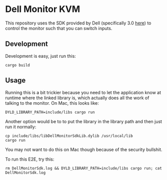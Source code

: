 # Dell Monitor KVM

This repository uses the SDK provided by Dell (specifically 3.0 [here](https://www.dell.com/support/home/en-us/drivers/driversdetails?driverid=ktgyn)) to control the monitor such that you can switch inputs.

## Development
Development is easy, just run this:

```
cargo build
```

## Usage
Running this is a bit trickier because you need to let the application know at runtime where the linked library is, which actually does all the work of talking to the monitor. On Mac, this looks like:

```
DYLD_LIBRARY_PATH=include/libs cargo run
```

Another option would be to to put the library in the library path and then just run it normally:

```
cp include/libs/libDellMonitorSdkLib.dylib /usr/local/lib
cargo run
```

You may not want to do this on Mac though because of the security bullshit.

To run this E2E, try this:
```
rm DellMonitorSdk.log && DYLD_LIBRARY_PATH=include/libs cargo run; cat DellMonitorSdk.log
```
